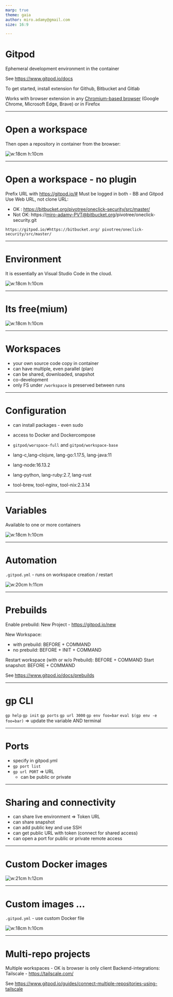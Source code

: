 ```yaml
---
marp: true
theme: gaia
author: miro.adamy@gmail.com
size: 16:9

---
```


# Gitpod

Ephemeral development environment in the container

See https://www.gitpod.io/docs

To get started, install extension for Github, Bitbucket and Gitlab

Works with browser extension in any [Chromium-based browser](https://chrome.google.com/webstore/detail/gitpod-online-ide/dodmmooeoklaejobgleioelladacbeki) (Google Chrome, Microsoft Edge, Brave) or in Firefox

---

# Open a workspace

Then open a repository in container from the browser:

![w:18cm h:10cm](./img/git-repo.png)


---
# Open a workspace - no plugin

Prefix URL with https://gitpod.io/#
Must be logged in both - BB and Gitpod
Use Web URL, not clone URL:

* OK : https://bitbucket.org/pivotree/oneclick-security/src/master/ 
* Not OK: https://miro-adamy-PVT@bitbucket.org/pivotree/oneclick-security.git

`https://gitpod.io/#https://bitbucket.org/
 pivotree/oneclick-security/src/master/`

---
# Environment
It is essentially an Visual Studio Code in the cloud.

![w:18cm h:10cm](./img/gitpod-ui.png)

---
# Its free(mium)

![w:18cm h:10cm](./img/plans.png)

---

# Workspaces

* your own source code copy in container
* can have multiple, even parallel (plan)
* can be shared, downloaded, snapshot
* co-development
* only FS under `/workspace` is preserved between runs
---

# Configuration

* can install packages - even sudo
* access to Docker and Dockercompose
* `gitpod/worspace-full` and `gitpod/workspace-base`

* lang-c,lang-clojure, lang-go:1.17.5, lang-java:11
* lang-node:16.13.2
* lang-python, lang-ruby:2.7, lang-rust
* tool-brew, tool-nginx, tool-nix:2.3.14
---

# Variables

Available to one or more containers

![w:18cm h:10cm](./img/variables.png)

---

# Automation

`.gitpod.yml` - runs on workspace creation / restart

![w:20cm h:11cm](./img/gitpod-yml.png)

---
# Prebuilds

Enable prebuild: New Project - https://gitpod.io/new

New Workspace:
* with prebuild: BEFORE + COMMAND
* no prebuild:  BEFORE + INIT + COMMAND

Restart workspace (with or w/o Prebuild): BEFORE + COMMAND
Start snapshot: BEFORE + COMMAND

See https://www.gitpod.io/docs/prebuilds

---

# gp CLI

`gp help`
`gp init`
`gp ports`
`gp url 3000`
`gp env foo=bar`
`eval $(gp env -e foo=bar)` => update the variable AND terminal

---

# Ports

* specify in gitpod.yml
* `gp port list`
* `gp url PORT` => URL
   * can be public or private

---
# Sharing and connectivity

* can share live environment => Token URL
* can share snapshot
* can add public key and use SSH
* can get public URL with token (connect for shared access)
* can open a port for public or private remote access

---

# Custom Docker images

![w:21cm h:12cm](./img/dockerconfig.png)

---

# Custom images ...

`.gitpod.yml` - use custom Docker file

![w:18cm h:10cm](./img/gitpod-yml-2.png)

---
# Multi-repo projects

Multiple workspaces - OK is browser is only client
Backend-integrations: Tailscale - https://tailscale.com/

See https://www.gitpod.io/guides/connect-multiple-repositories-using-tailscale